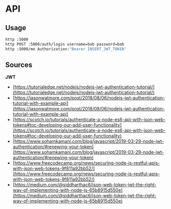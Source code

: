 # API

## Usage

```sh
http :5000
http POST :5000/auth/login username=bob password=bob
http :5000/me Authorization:"Bearer INSERT_JWT_TOKEN"
```

## Sources

__JWT__

- [https://tutorialedge.net/nodejs/nodejs-jwt-authentication-tutorial/](https://tutorialedge.net/nodejs/nodejs-jwt-authentication-tutorial/)
- [https://jasonwatmore.com/post/2018/08/06/nodejs-jwt-authentication-tutorial-with-example-api](https://jasonwatmore.com/post/2018/08/06/nodejs-jwt-authentication-tutorial-with-example-api)
- [https://scotch.io/tutorials/authenticate-a-node-es6-api-with-json-web-tokens#toc-developing-our-add-user-functionality](https://scotch.io/tutorials/authenticate-a-node-es6-api-with-json-web-tokens#toc-developing-our-add-user-functionality)
- [https://www.sohamkamani.com/blog/javascript/2019-03-29-node-jwt-authentication/#renewing-your-token](https://www.sohamkamani.com/blog/javascript/2019-03-29-node-jwt-authentication/#renewing-your-token)
- [https://www.freecodecamp.org/news/securing-node-js-restful-apis-with-json-web-tokens-9f811a92bb52/](https://www.freecodecamp.org/news/securing-node-js-restful-apis-with-json-web-tokens-9f811a92bb52/)
- [https://medium.com/@siddharthac6/json-web-token-jwt-the-right-way-of-implementing-with-node-js-65b8915d550e](https://medium.com/@siddharthac6/json-web-token-jwt-the-right-way-of-implementing-with-node-js-65b8915d550e)